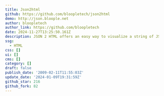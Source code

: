 ```yaml
---
title: Json2html
github: https://github.com/bloopletech/json2html
demo: http://json.bloople.net
author: bloopletech
author_link: https://github.com/bloopletech
date: 2024-11-27T13:25:50.161Z
description: JSON 2 HTML offers an easy way to visualize a string of JSON text.
ssg:
  - HTML
css: []
ui: []
cms: []
category: []
draft: false
publish_date: '2009-02-11T11:55:03Z'
update_date: '2024-01-09T19:31:59Z'
github_star: 216
github_fork: 82
---
```


